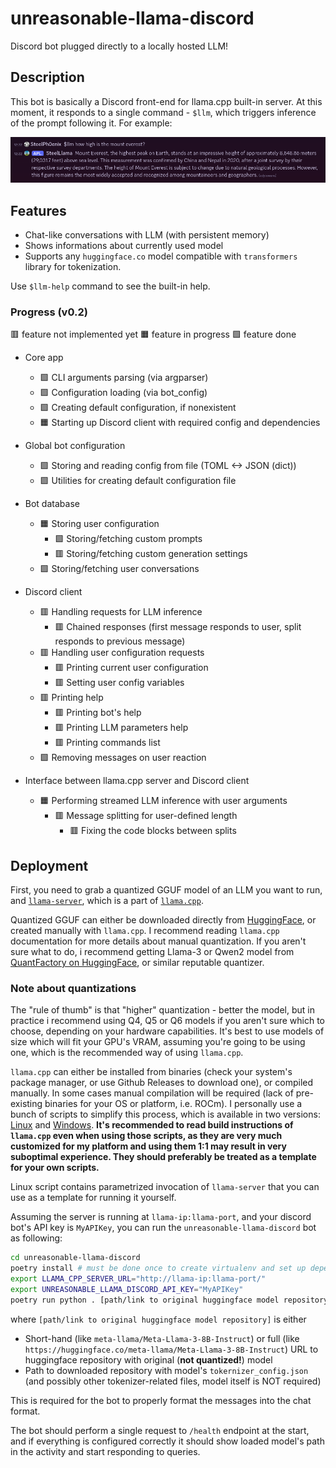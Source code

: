 # unreasonable-llama-discord

Discord bot plugged directly to a locally hosted LLM!

## Description

This bot is basically a Discord front-end for llama.cpp built-in server.
At this moment, it responds to a single command - `$llm`, which triggers inference of the prompt following it.
For example:

![example response](./pics/example_response.png)

## Features

- Chat-like conversations with LLM (with persistent memory)
- Shows informations about currently used model
- Supports any `huggingface.co` model compatible with `transformers` library for tokenization.

Use `$llm-help` command to see the built-in help.

### Progress (v0.2)

🟥 feature not implemented yet
🟧 feature in progress
🟩 feature done

- Core app
    - 🟩 CLI arguments parsing (via argparser)
    - 🟩 Configuration loading (via bot_config)
    - 🟩 Creating default configuration, if nonexistent
    - 🟧 Starting up Discord client with required config and dependencies

- Global bot configuration
    - 🟩 Storing and reading config from file (TOML <-> JSON (dict))
    - 🟩 Utilities for creating default configuration file

- Bot database
    - 🟧 Storing user configuration
        - 🟩 Storing/fetching custom prompts
        - 🟥 Storing/fetching custom generation settings
    - 🟩 Storing/fetching user conversations

- Discord client
    - 🟥 Handling requests for LLM inference
        - 🟥 Chained responses (first message responds to user, split responds to previous message)
    - 🟥 Handling user configuration requests
        - 🟥 Printing current user configuration
        - 🟥 Setting user config variables
    - 🟥 Printing help
        - 🟥 Printing bot's help
        - 🟥 Printing LLM parameters help
        - 🟥 Printing commands list
    - 🟩 Removing messages on user reaction

- Interface between llama.cpp server and Discord client
    - 🟧 Performing streamed LLM inference with user arguments
        - 🟥 Message splitting for user-defined length
            - 🟥 Fixing the code blocks between splits

## Deployment

First, you need to grab a quantized GGUF model of an LLM you want to run, and [`llama-server`](https://github.com/ggerganov/llama.cpp/tree/master/examples/server), which is a part of [`llama.cpp`](https://github.com/ggerganov/llama.cpp).

Quantized GGUF can either be downloaded directly from [HuggingFace](https://huggingface.co/), or created manually with `llama.cpp`.
I recommend reading `llama.cpp` documentation for more details about manual quantization. If you aren't sure what to do, i recommend getting Llama-3 or Qwen2 model from [QuantFactory on HuggingFace](https://huggingface.co/QuantFactory), or similar reputable quantizer.

### Note about quantizations

The "rule of thumb" is that "higher" quantization - better the model, but in practice i recommend using Q4, Q5 or Q6 models if you aren't sure which to choose, depending on your hardware capabilities. It's best to use models of size which will fit your GPU's VRAM, assuming you're going to be using one, which is the recommended way of using `llama.cpp`.

`llama.cpp` can either be installed from binaries (check your system's package manager, or use Github Releases to download one), or compiled manually. In some cases manual compilation will be required (lack of pre-existing binaries for your OS or platform, i.e. ROCm). I personally use a bunch of scripts to simplify this process, which is available in two versions: [Linux](https://gist.github.com/SteelPh0enix/760107a1749df8203fd7b0943fcb5976) and [Windows](https://gist.github.com/SteelPh0enix/8651ed5a6ea571b1cd11b8c9fa47ac47). **It's recommended to read build instructions of `llama.cpp` even when using those scripts, as they are very much customized for my platform and using them 1:1 may result in very suboptimal experience. They should preferably be treated as a template for your own scripts.**

Linux script contains parametrized invocation of `llama-server` that you can use as a template for running it yourself.

Assuming the server is running at `llama-ip:llama-port`, and your discord bot's API key is `MyAPIKey`, you can run the `unreasonable-llama-discord` bot as following:

```bash
cd unreasonable-llama-discord
poetry install # must be done once to create virtualenv and set up dependencies for the bot
export LLAMA_CPP_SERVER_URL="http://llama-ip:llama-port/"
export UNREASONABLE_LLAMA_DISCORD_API_KEY="MyAPIKey"
poetry run python . [path/link to original huggingface model repository]
```

where `[path/link to original huggingface model repository]` is either
* Short-hand (like `meta-llama/Meta-Llama-3-8B-Instruct`) or full (like `https://huggingface.co/meta-llama/Meta-Llama-3-8B-Instruct`) URL to huggingface repository with original (**not quantized!**) model
* Path to downloaded repository with model's `tokernizer_config.json` (and possibly other tokenizer-related files, model itself is NOT required)

This is required for the bot to properly format the messages into the chat format.

The bot should perform a single request to `/health` endpoint at the start, and if everything is configured correctly it should show loaded model's path in the activity and start responding to queries.
